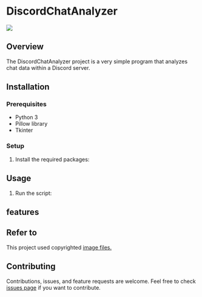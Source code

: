 # DiscordChatAnalyzer
<img src ="https://github.com/diligencefrozen/DiscordUserRankingChecker/blob/main/photos/test01.PNG?raw=true"><br/>
## Overview
The DiscordChatAnalyzer project is a very simple program that analyzes chat data within a Discord server.

## Installation

### Prerequisites
- Python 3
- Pillow library
- Tkinter 

### Setup
1. Install the required packages:<br/>

## Usage
1. Run the script:

## features

## Refer to
This project used copyrighted <a href="https://www.freepik.com/free-vector/shiny-golden-number-one-winner-symbol-with-laurel-design-vector_59532937.htm#query=top%201&position=15&from_view=keyword&track=ais&uuid=6996fd75-f789-4e0a-bd84-a1ad9e9b5cab">image files.</a><br/>

## Contributing
Contributions, issues, and feature requests are welcome. Feel free to check [issues page](https://github.com/diligencefrozen/DiscordUserRankingChecker/issues) if you want to contribute.


